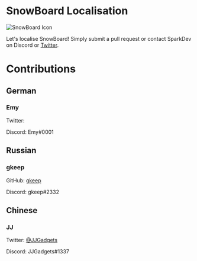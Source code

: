 # SnowBoard Localisation
![SnowBoard Icon](https://i.imgur.com/du1jZL7.png)

Let's localise SnowBoard!
Simply submit a pull request or contact SparkDev on Discord or [Twitter][ST].

# Contributions

## German
### Emy
Twitter:
 
Discord: Emy#0001

## Russian
### gkeep
GitHub: [gkeep](https://github.com/gkeep)

Discord: gkeep#2332

## Chinese
### JJ
Twitter: [@JJGadgets][JJT]

Discord: JJGadgets#1337

[ST]: https://twitter.com/SparkDev_ "Spark's Twitter"
[JJT]: https://twitter.com/JJGadgets "JJ's Twitter"